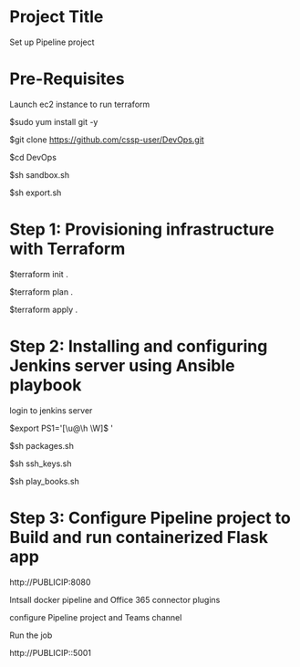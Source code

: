 # Project Title
Set up Pipeline project

# Pre-Requisites

Launch ec2 instance to run terraform 

$sudo yum install git -y 

$git clone https://github.com/cssp-user/DevOps.git

$cd DevOps

$sh sandbox.sh

$sh export.sh


# Step 1: Provisioning infrastructure with Terraform

$terraform init .

$terraform plan .

$terraform apply .

# Step 2: Installing and configuring Jenkins server using Ansible playbook
login to jenkins server

$export PS1='[\u@\h \W]\$ ' 

$sh packages.sh

$sh ssh_keys.sh

$sh play_books.sh


# Step 3: Configure Pipeline project to Build and run containerized Flask app
http://PUBLICIP:8080

Intsall docker pipeline and Office 365 connector plugins

configure Pipeline project and Teams channel

Run the job 

http://PUBLICIP::5001





